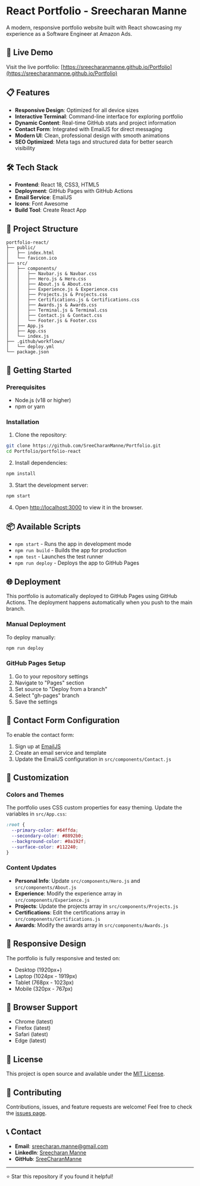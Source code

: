 # React Portfolio - Sreecharan Manne

A modern, responsive portfolio website built with React showcasing my experience as a Software Engineer at Amazon Ads.

## 🚀 Live Demo

Visit the live portfolio: [https://sreecharanmanne.github.io/Portfolio](https://sreecharanmanne.github.io/Portfolio)

## 📋 Features

- **Responsive Design**: Optimized for all device sizes
- **Interactive Terminal**: Command-line interface for exploring portfolio
- **Dynamic Content**: Real-time GitHub stats and project information
- **Contact Form**: Integrated with EmailJS for direct messaging
- **Modern UI**: Clean, professional design with smooth animations
- **SEO Optimized**: Meta tags and structured data for better search visibility

## 🛠️ Tech Stack

- **Frontend**: React 18, CSS3, HTML5
- **Deployment**: GitHub Pages with GitHub Actions
- **Email Service**: EmailJS
- **Icons**: Font Awesome
- **Build Tool**: Create React App

## 📁 Project Structure

```
portfolio-react/
├── public/
│   ├── index.html
│   └── favicon.ico
├── src/
│   ├── components/
│   │   ├── Navbar.js & Navbar.css
│   │   ├── Hero.js & Hero.css
│   │   ├── About.js & About.css
│   │   ├── Experience.js & Experience.css
│   │   ├── Projects.js & Projects.css
│   │   ├── Certifications.js & Certifications.css
│   │   ├── Awards.js & Awards.css
│   │   ├── Terminal.js & Terminal.css
│   │   ├── Contact.js & Contact.css
│   │   └── Footer.js & Footer.css
│   ├── App.js
│   ├── App.css
│   └── index.js
├── .github/workflows/
│   └── deploy.yml
└── package.json
```

## 🚀 Getting Started

### Prerequisites

- Node.js (v18 or higher)
- npm or yarn

### Installation

1. Clone the repository:
```bash
git clone https://github.com/SreeCharanManne/Portfolio.git
cd Portfolio/portfolio-react
```

2. Install dependencies:
```bash
npm install
```

3. Start the development server:
```bash
npm start
```

4. Open [http://localhost:3000](http://localhost:3000) to view it in the browser.

## 📦 Available Scripts

- `npm start` - Runs the app in development mode
- `npm run build` - Builds the app for production
- `npm test` - Launches the test runner
- `npm run deploy` - Deploys the app to GitHub Pages

## 🌐 Deployment

This portfolio is automatically deployed to GitHub Pages using GitHub Actions. The deployment happens automatically when you push to the main branch.

### Manual Deployment

To deploy manually:

```bash
npm run deploy
```

### GitHub Pages Setup

1. Go to your repository settings
2. Navigate to "Pages" section
3. Set source to "Deploy from a branch"
4. Select "gh-pages" branch
5. Save the settings

## 📧 Contact Form Configuration

To enable the contact form:

1. Sign up at [EmailJS](https://www.emailjs.com/)
2. Create an email service and template
3. Update the EmailJS configuration in `src/components/Contact.js`

## 🎨 Customization

### Colors and Themes

The portfolio uses CSS custom properties for easy theming. Update the variables in `src/App.css`:

```css
:root {
  --primary-color: #64ffda;
  --secondary-color: #8892b0;
  --background-color: #0a192f;
  --surface-color: #112240;
}
```

### Content Updates

- **Personal Info**: Update `src/components/Hero.js` and `src/components/About.js`
- **Experience**: Modify the experience array in `src/components/Experience.js`
- **Projects**: Update the projects array in `src/components/Projects.js`
- **Certifications**: Edit the certifications array in `src/components/Certifications.js`
- **Awards**: Modify the awards array in `src/components/Awards.js`

## 📱 Responsive Design

The portfolio is fully responsive and tested on:
- Desktop (1920px+)
- Laptop (1024px - 1919px)
- Tablet (768px - 1023px)
- Mobile (320px - 767px)

## 🔧 Browser Support

- Chrome (latest)
- Firefox (latest)
- Safari (latest)
- Edge (latest)

## 📄 License

This project is open source and available under the [MIT License](LICENSE).

## 🤝 Contributing

Contributions, issues, and feature requests are welcome! Feel free to check the [issues page](https://github.com/SreeCharanManne/Portfolio/issues).

## 📞 Contact

- **Email**: sreecharan.manne@gmail.com
- **LinkedIn**: [Sreecharan Manne](https://linkedin.com/in/sreecharan-manne)
- **GitHub**: [SreeCharanManne](https://github.com/SreeCharanManne)

---

⭐ Star this repository if you found it helpful!

